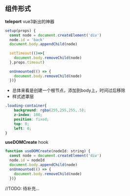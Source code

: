 ## 组件形式

**teleport**  vue3新出的神器

```js
setup(props) {  
  const node = document.createElement('div')  
  node.id = 'back'  
  document.body.appendChild(node)  
  
  setTimeout(()=>{  
    document.body.removeChild(node)  
  },props.timeout)  
  
  onUnmounted(() => {  
    document.body.removeChild(node)  
  })}
```

- 总体来看是创建一个根节点，添加到body上，时间过后移除
- 样式遮罩层

```css
.loading-container{
	background: rgba(255,255,255,.5);
	z-index: 100;
	position: fixed;
	top: 0;
	left: 0;
}
```

**useDOMCreate** hook

```js
function useDOMCreate(nodeId: string) {  
  const node = document.createElement('div')  
  node.id = nodeId  
  document.body.appendChild(node)  
  onUnmounted(() => {  
    document.body.removeChild(node)  
  })}
```

//TODO: 待补充...
